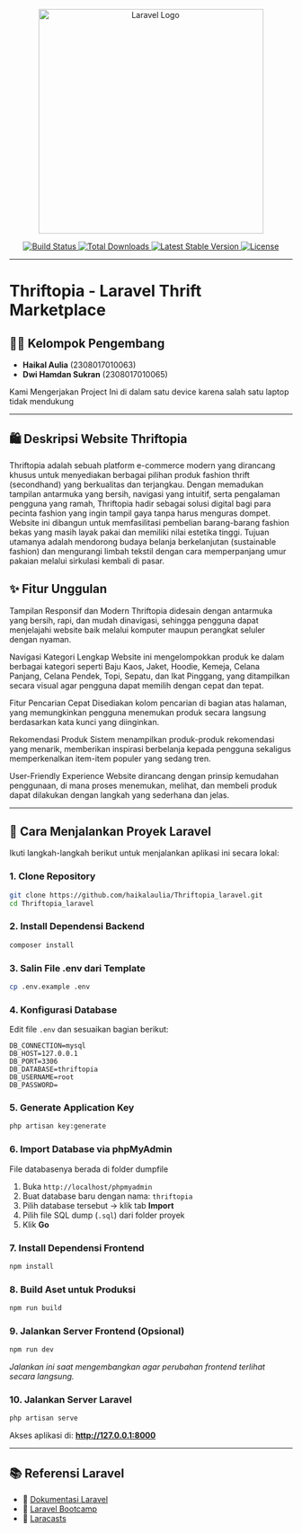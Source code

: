 <p align="center">
  <a href="https://laravel.com" target="_blank">
    <img src="https://raw.githubusercontent.com/laravel/art/master/logo-lockup/5%20SVG/2%20CMYK/1%20Full%20Color/laravel-logolockup-cmyk-red.svg" width="400" alt="Laravel Logo">
  </a>
</p>

<p align="center">
  <a href="https://github.com/laravel/framework/actions">
    <img src="https://github.com/laravel/framework/workflows/tests/badge.svg" alt="Build Status">
  </a>
  <a href="https://packagist.org/packages/laravel/framework">
    <img src="https://img.shields.io/packagist/dt/laravel/framework" alt="Total Downloads">
  </a>
  <a href="https://packagist.org/packages/laravel/framework">
    <img src="https://img.shields.io/packagist/v/laravel/framework" alt="Latest Stable Version">
  </a>
  <a href="https://packagist.org/packages/laravel/framework">
    <img src="https://img.shields.io/packagist/l/laravel/framework" alt="License">
  </a>
</p>

---

# Thriftopia - Laravel Thrift Marketplace

## 👨‍💻 Kelompok Pengembang
- **Haikal Aulia** (2308017010063)  
- **Dwi Hamdan Sukran** (2308017010065)

Kami Mengerjakan Project Ini di dalam satu device karena salah satu laptop tidak mendukung

---

## 🛍️ Deskripsi Website Thriftopia
Thriftopia adalah sebuah platform e-commerce modern yang dirancang khusus untuk menyediakan berbagai pilihan produk fashion thrift (secondhand) yang berkualitas dan terjangkau. Dengan memadukan tampilan antarmuka yang bersih, navigasi yang intuitif, serta pengalaman pengguna yang ramah, Thriftopia hadir sebagai solusi digital bagi para pecinta fashion yang ingin tampil gaya tanpa harus menguras dompet.
Website ini dibangun untuk memfasilitasi pembelian barang-barang fashion bekas yang masih layak pakai dan memiliki nilai estetika tinggi. Tujuan utamanya adalah mendorong budaya belanja berkelanjutan (sustainable fashion) dan mengurangi limbah tekstil dengan cara memperpanjang umur pakaian melalui sirkulasi kembali di pasar.

## ✨ Fitur Unggulan
Tampilan Responsif dan Modern
Thriftopia didesain dengan antarmuka yang bersih, rapi, dan mudah dinavigasi, sehingga pengguna dapat menjelajahi website baik melalui komputer maupun perangkat seluler dengan nyaman.

Navigasi Kategori Lengkap
Website ini mengelompokkan produk ke dalam berbagai kategori seperti Baju Kaos, Jaket, Hoodie, Kemeja, Celana Panjang, Celana Pendek, Topi, Sepatu, dan Ikat Pinggang, yang ditampilkan secara visual agar pengguna dapat memilih dengan cepat dan tepat.

Fitur Pencarian Cepat
Disediakan kolom pencarian di bagian atas halaman, yang memungkinkan pengguna menemukan produk secara langsung berdasarkan kata kunci yang diinginkan.

Rekomendasi Produk
Sistem menampilkan produk-produk rekomendasi yang menarik, memberikan inspirasi berbelanja kepada pengguna sekaligus memperkenalkan item-item populer yang sedang tren.

User-Friendly Experience
Website dirancang dengan prinsip kemudahan penggunaan, di mana proses menemukan, melihat, dan membeli produk dapat dilakukan dengan langkah yang sederhana dan jelas.

---

## 🚀 Cara Menjalankan Proyek Laravel

Ikuti langkah-langkah berikut untuk menjalankan aplikasi ini secara lokal:

### 1. Clone Repository
```bash
git clone https://github.com/haikalaulia/Thriftopia_laravel.git
cd Thriftopia_laravel
```

### 2. Install Dependensi Backend
```bash
composer install
```

### 3. Salin File .env dari Template
```bash
cp .env.example .env
```

### 4. Konfigurasi Database
Edit file `.env` dan sesuaikan bagian berikut:
```env
DB_CONNECTION=mysql
DB_HOST=127.0.0.1
DB_PORT=3306
DB_DATABASE=thriftopia
DB_USERNAME=root
DB_PASSWORD=
```

### 5. Generate Application Key
```bash
php artisan key:generate
```

### 6. Import Database via phpMyAdmin
File databasenya berada di folder dumpfile
1. Buka `http://localhost/phpmyadmin`
2. Buat database baru dengan nama: `thriftopia`
3. Pilih database tersebut → klik tab **Import**
4. Pilih file SQL dump (`.sql`) dari folder proyek
5. Klik **Go**

### 7. Install Dependensi Frontend
```bash
npm install
```

### 8. Build Aset untuk Produksi
```bash
npm run build
```

### 9. Jalankan Server Frontend (Opsional)
```bash
npm run dev
```
*Jalankan ini saat mengembangkan agar perubahan frontend terlihat secara langsung.*

### 10. Jalankan Server Laravel
```bash
php artisan serve
```

Akses aplikasi di: **http://127.0.0.1:8000**

---

## 📚 Referensi Laravel
- 📘 [Dokumentasi Laravel](https://laravel.com/docs)
- 🚀 [Laravel Bootcamp](https://bootcamp.laravel.com)
- 🎥 [Laracasts](https://laracasts.com)
